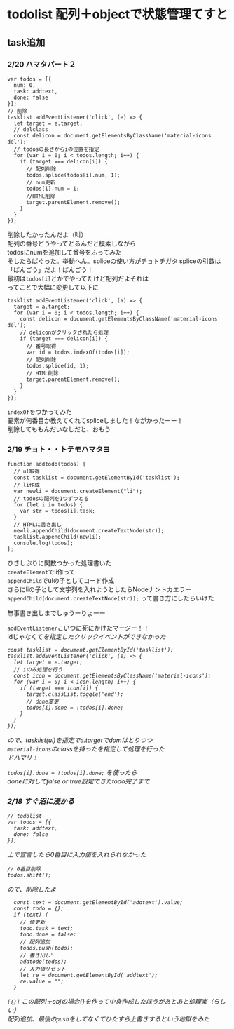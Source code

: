 # todolist 配列＋objectで状態管理てすと

## task追加  


### 2/20 ハマタパート２
```
var todos = [{
  num: 0,
  task: addtext,
  done: false
}];
// 削除
tasklist.addEventListener('click', (e) => {
  let target = e.target;
  // delclass
  const delicon = document.getElementsByClassName('material-icons del');
  // todosの長さからiの位置を指定
  for (var i = 0; i < todos.length; i++) {
    if (target === delicon[i]) {
      // 配列削除
      todos.splice(todos[i].num, 1);
      // num更新
      todos[i].num = i;
      //HTML削除
      target.parentElement.remove();
    }
  }
});
```

削除したかったんだよ（叫）  
配列の番号どうやってとるんだと模索しながら  
todosにnumを追加して番号をふってみた  
そしたらばぐった。挙動へん。spliceの使い方がチョトチガタ
spliceの引数は「ばんごう」だよ！ばんごう！  
最初は`todos[i]`とかでやってたけど配列だよそれは  
ってことで大幅に変更して以下に

```
tasklist.addEventListener('click', (a) => {
  target = a.target;
  for (var i = 0; i < todos.length; i++) {
    const delicon = document.getElementsByClassName('material-icons del');
    // deliconがクリックされたら処理
    if (target === delicon[i]) {
      // 番号取得
      var id = todos.indexOf(todos[i]);
      // 配列削除
      todos.splice(id, 1);
      // HTML削除
      target.parentElement.remove();
    }
  }
});
```

`indexOf`をつかってみた  
要素が何番目か教えてくれてspliceしました！ながかったーー！  
削除してももんだいなしだと、おもう

### 2/19 チョト・・トテモハマタヨ

```
function addtodo(todos) {
  // ul取得
  const tasklist = document.getElementById('tasklist');
  // li作成
  var newli = document.createElement("li");
  // todosの配列を1つずつとる
  for (let i in todos) {
    var str = todos[i].task;
  }
  // HTMLに書き出し
  newli.appendChild(document.createTextNode(str));
  tasklist.appendChild(newli);
  console.log(todos);
};
````

ひさしぶりに関数つかった処理書いた  
`createElement`でli作って  
`appendChild`でulの子としてコード作成  
さらにliの子として文字列を入れようとしたらNodeナントカエラー  
`appendChild(document.createTextNode(str));` って書き方にしたらいけた  

無事書き出しまでしゅうーりょーー

`addEventListener`こいつに死にかけたマージー！！  
idじゃなくて<i>を指定したクリックイベントができなかった  

```
const tasklist = document.getElementById('tasklist');
tasklist.addEventListener('click', (e) => {
  let target = e.target;
  // iのみ処理を行う
  const icon = document.getElementsByClassName('material-icons');
  for (var i = 0; i < icon.length; i++) {
    if (target === icon[i]) {
      target.classList.toggle('end');
      // done変更
      todos[i].done = !todos[i].done;
    }
  }
});
```

ので、tasklist(ul)を指定でe.targetでdomはとりつつ  
`material-icons`のclassを持った<i>を指定して処理を行った  
ドハマリ！  
  
`todos[i].done = !todos[i].done;` を使ったら  
doneに対してfalse or true設定できたtodo完了まで

### 2/18 すぐ沼に浸かる

```
// todolist
var todos = [{
  task: addtext,
  done: false
}];
```

上で宣言したら0番目に入力値を入れられなかった  

```
// 0番目削除
todos.shift();
```

ので、削除したよ  

```
  const text = document.getElementById('addtext').value;
  const todo = {};
  if (text) {
    // 値更新
    todo.task = text;
    todo.done = false;
    // 配列追加
    todos.push(todo);
    // 書き出し'
    addtodo(todos);
    // 入力値リセット
    let re = document.getElementById('addtext');
    re.value = "";
  }
```

`[{}]` この配列＋objの場合{}を作って中身作成したほうがあとあと処理楽（らしい）  
配列追加、最後の`push`をしてなくてひたすら上書きするという地獄をみた

